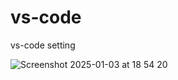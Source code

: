 # vs-code
vs-code setting

![Screenshot 2025-01-03 at 18 54 20](https://github.com/user-attachments/assets/3ebe37f8-f88e-454a-8be7-61dbb738619f)

